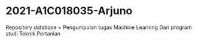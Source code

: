# 2021-A1C018035-Arjuno
Repository database = Pengumpulan tugas Machine Learning
Dari program studi Teknik Pertanian
